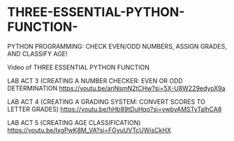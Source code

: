 # THREE-ESSENTIAL-PYTHON-FUNCTION-
PYTHON PROGRAMMING: CHECK EVEN/ODD NUMBERS, ASSIGN GRADES, AND CLASSIFY AGE! 

Video of THREE ESSENTIAL PYTHON FUNCTION 

LAB ACT 3 (CREATING A NUMBER CHECKER: EVEN OR ODD DETERMINATION 
https://youtu.be/anNsmN2tCHw?si=5X-U8W229edyoX9a

LAB ACT 4 (CREATING A GRADING SYSTEM: CONVERT SCORES TO LETTER GRADES) 
https://youtu.be/hHb89tDuHqo?si=ywbyAMSTyTalhCA8

LAB ACT 5 (CREATING AGE CLASSIFICATION) 
https://youtu.be/IxgPwK8M_VA?si=FGyuUVTcUWisCkHX

